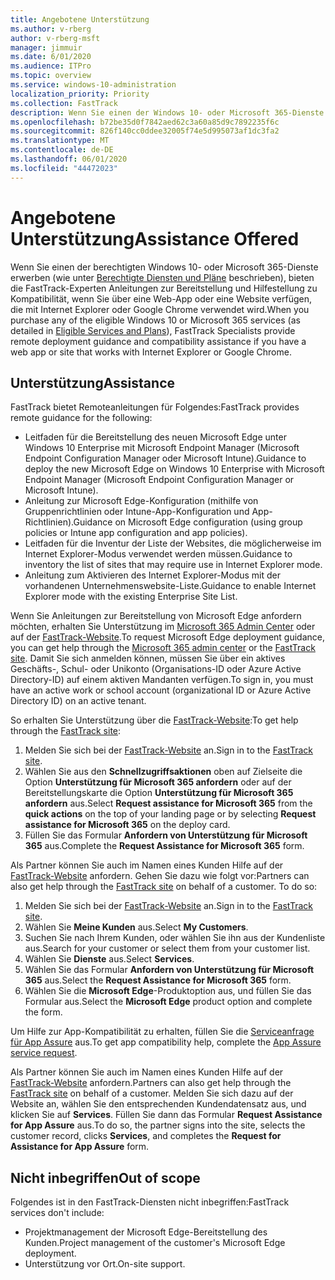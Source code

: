 ```yaml
---
title: Angebotene Unterstützung
ms.author: v-rberg
author: v-rberg-msft
manager: jimmuir
ms.date: 6/01/2020
ms.audience: ITPro
ms.topic: overview
ms.service: windows-10-administration
localization_priority: Priority
ms.collection: FastTrack
description: Wenn Sie einen der Windows 10- oder Microsoft 365-Dienste erwerben (wie unter "Berechtigte Diensten und Pläne" beschrieben), bieten die FastTrack-Experten Anleitungen zur Bereitstellung und Hilfestellung zu Kompatibilität, wenn Sie über eine Web-App oder eine Website verfügen, die mit Internet Explorer oder Google Chrome verwendet wird.
ms.openlocfilehash: b72be35d0f7842aed62c3a60a85d9c7892235f6c
ms.sourcegitcommit: 826f140cc0ddee32005f74e5d995073af1dc3fa2
ms.translationtype: MT
ms.contentlocale: de-DE
ms.lasthandoff: 06/01/2020
ms.locfileid: "44472023"
---
```

# <a name="assistance-offered"></a><span data-ttu-id="6f2eb-103">Angebotene Unterstützung</span><span class="sxs-lookup"><span data-stu-id="6f2eb-103">Assistance Offered</span></span>

<span data-ttu-id="6f2eb-104">Wenn Sie einen der berechtigten Windows 10- oder Microsoft 365-Dienste erwerben (wie unter [Berechtigte Diensten und Pläne](M365-eligible-services-and-plans.md) beschrieben), bieten die FastTrack-Experten Anleitungen zur Bereitstellung und Hilfestellung zu Kompatibilität, wenn Sie über eine Web-App oder eine Website verfügen, die mit Internet Explorer oder Google Chrome verwendet wird.</span><span class="sxs-lookup"><span data-stu-id="6f2eb-104">When you purchase any of the eligible Windows 10 or Microsoft 365 services (as detailed in [Eligible Services and Plans](M365-eligible-services-and-plans.md)), FastTrack Specialists provide remote deployment guidance and compatibility assistance if you have a web app or site that works with Internet Explorer or Google Chrome.</span></span> 

## <a name="assistance"></a><span data-ttu-id="6f2eb-105">Unterstützung</span><span class="sxs-lookup"><span data-stu-id="6f2eb-105">Assistance</span></span>

<span data-ttu-id="6f2eb-106">FastTrack bietet Remoteanleitungen für Folgendes:</span><span class="sxs-lookup"><span data-stu-id="6f2eb-106">FastTrack provides remote guidance for the following:</span></span>
- <span data-ttu-id="6f2eb-107">Leitfaden für die Bereitstellung des neuen Microsoft Edge unter Windows 10 Enterprise mit Microsoft Endpoint Manager (Microsoft Endpoint Configuration Manager oder Microsoft Intune).</span><span class="sxs-lookup"><span data-stu-id="6f2eb-107">Guidance to deploy the new Microsoft Edge on Windows 10 Enterprise with Microsoft Endpoint Manager (Microsoft Endpoint Configuration Manager or Microsoft Intune).</span></span>
- <span data-ttu-id="6f2eb-108">Anleitung zur Microsoft Edge-Konfiguration (mithilfe von Gruppenrichtlinien oder Intune-App-Konfiguration und App-Richtlinien).</span><span class="sxs-lookup"><span data-stu-id="6f2eb-108">Guidance on Microsoft Edge configuration (using group policies or Intune app configuration and app policies).</span></span>
- <span data-ttu-id="6f2eb-109">Leitfaden für die Inventur der Liste der Websites, die möglicherweise im Internet Explorer-Modus verwendet werden müssen.</span><span class="sxs-lookup"><span data-stu-id="6f2eb-109">Guidance to inventory the list of sites that may require use in Internet Explorer mode.</span></span>
- <span data-ttu-id="6f2eb-110">Anleitung zum Aktivieren des Internet Explorer-Modus mit der vorhandenen Unternehmenswebsite-Liste.</span><span class="sxs-lookup"><span data-stu-id="6f2eb-110">Guidance to enable Internet Explorer mode with the existing Enterprise Site List.</span></span>

<span data-ttu-id="6f2eb-111">Wenn Sie Anleitungen zur Bereitstellung von Microsoft Edge anfordern möchten, erhalten Sie Unterstützung im [Microsoft 365 Admin Center](https://go.microsoft.com/fwlink/?linkid=2032704) oder auf der [FastTrack-Website](https://go.microsoft.com/fwlink/?linkid=780698).</span><span class="sxs-lookup"><span data-stu-id="6f2eb-111">To request Microsoft Edge deployment guidance, you can get help through the [Microsoft 365 admin center](https://go.microsoft.com/fwlink/?linkid=2032704) or the [FastTrack site](https://go.microsoft.com/fwlink/?linkid=780698).</span></span> <span data-ttu-id="6f2eb-112">Damit Sie sich anmelden können, müssen Sie über ein aktives Geschäfts-, Schul- oder Unikonto (Organisations-ID oder Azure Active Directory-ID) auf einem aktiven Mandanten verfügen.</span><span class="sxs-lookup"><span data-stu-id="6f2eb-112">To sign in, you must have an active work or school account (organizational ID or Azure Active Directory ID) on an active tenant.</span></span> 

<span data-ttu-id="6f2eb-113">So erhalten Sie Unterstützung über die [FastTrack-Website](https://go.microsoft.com/fwlink/?linkid=780698):</span><span class="sxs-lookup"><span data-stu-id="6f2eb-113">To get help through the [FastTrack site](https://go.microsoft.com/fwlink/?linkid=780698):</span></span> 
1.    <span data-ttu-id="6f2eb-114">Melden Sie sich bei der [FastTrack-Website](https://go.microsoft.com/fwlink/?linkid=780698) an.</span><span class="sxs-lookup"><span data-stu-id="6f2eb-114">Sign in to the [FastTrack site](https://go.microsoft.com/fwlink/?linkid=780698).</span></span> 
2.    <span data-ttu-id="6f2eb-115">Wählen Sie aus den **Schnellzugriffsaktionen** oben auf Zielseite die Option **Unterstützung für Microsoft 365 anfordern** oder auf der Bereitstellungskarte die Option **Unterstützung für Microsoft 365 anfordern** aus.</span><span class="sxs-lookup"><span data-stu-id="6f2eb-115">Select **Request assistance for Microsoft 365** from the **quick actions** on the top of your landing page or by selecting **Request assistance for Microsoft 365** on the deploy card.</span></span>
3.    <span data-ttu-id="6f2eb-116">Füllen Sie das Formular **Anfordern von Unterstützung für Microsoft 365** aus.</span><span class="sxs-lookup"><span data-stu-id="6f2eb-116">Complete the **Request Assistance for Microsoft 365** form.</span></span>
  
<span data-ttu-id="6f2eb-p102">Als Partner können Sie auch im Namen eines Kunden Hilfe auf der [FastTrack-Website](https://go.microsoft.com/fwlink/?linkid=780698) anfordern. Gehen Sie dazu wie folgt vor:</span><span class="sxs-lookup"><span data-stu-id="6f2eb-p102">Partners can also get help through the [FastTrack site](https://go.microsoft.com/fwlink/?linkid=780698) on behalf of a customer. To do so:</span></span>
1.    <span data-ttu-id="6f2eb-119">Melden Sie sich bei der [FastTrack-Website](https://go.microsoft.com/fwlink/?linkid=780698) an.</span><span class="sxs-lookup"><span data-stu-id="6f2eb-119">Sign in to the [FastTrack site](https://go.microsoft.com/fwlink/?linkid=780698).</span></span> 
2.    <span data-ttu-id="6f2eb-120">Wählen Sie **Meine Kunden** aus.</span><span class="sxs-lookup"><span data-stu-id="6f2eb-120">Select **My Customers**.</span></span>
3.    <span data-ttu-id="6f2eb-121">Suchen Sie nach Ihrem Kunden, oder wählen Sie ihn aus der Kundenliste aus.</span><span class="sxs-lookup"><span data-stu-id="6f2eb-121">Search for your customer or select them from your customer list.</span></span>
4.    <span data-ttu-id="6f2eb-122">Wählen Sie **Dienste** aus.</span><span class="sxs-lookup"><span data-stu-id="6f2eb-122">Select **Services**.</span></span>
5.    <span data-ttu-id="6f2eb-123">Wählen Sie das Formular **Anfordern von Unterstützung für Microsoft 365** aus.</span><span class="sxs-lookup"><span data-stu-id="6f2eb-123">Select the **Request Assistance for Microsoft 365** form.</span></span>
6.    <span data-ttu-id="6f2eb-124">Wählen Sie die **Microsoft Edge**-Produktoption aus, und füllen Sie das Formular aus.</span><span class="sxs-lookup"><span data-stu-id="6f2eb-124">Select the **Microsoft Edge** product option and complete the form.</span></span>
 
<span data-ttu-id="6f2eb-125">Um Hilfe zur App-Kompatibilität zu erhalten, füllen Sie die [Serviceanfrage für App Assure](https://go.microsoft.com/fwlink/?linkid=2022721) aus.</span><span class="sxs-lookup"><span data-stu-id="6f2eb-125">To get app compatibility help, complete the [App Assure service request](https://go.microsoft.com/fwlink/?linkid=2022721).</span></span>

<span data-ttu-id="6f2eb-126">Als Partner können Sie auch im Namen eines Kunden Hilfe auf der [FastTrack-Website](https://go.microsoft.com/fwlink/?linkid=780698) anfordern.</span><span class="sxs-lookup"><span data-stu-id="6f2eb-126">Partners can also get help through the [FastTrack site](https://go.microsoft.com/fwlink/?linkid=780698) on behalf of a customer.</span></span> <span data-ttu-id="6f2eb-127">Melden Sie sich dazu auf der Website an, wählen Sie den entsprechenden Kundendatensatz aus, und klicken Sie auf **Services**. Füllen Sie dann das Formular **Request Assistance for App Assure** aus.</span><span class="sxs-lookup"><span data-stu-id="6f2eb-127">To do so, the partner signs into the site, selects the customer record, clicks **Services**, and completes the **Request for Assistance for App Assure** form.</span></span>

## <a name="out-of-scope"></a><span data-ttu-id="6f2eb-128">Nicht inbegriffen</span><span class="sxs-lookup"><span data-stu-id="6f2eb-128">Out of scope</span></span>

<span data-ttu-id="6f2eb-129">Folgendes ist in den FastTrack-Diensten nicht inbegriffen:</span><span class="sxs-lookup"><span data-stu-id="6f2eb-129">FastTrack services don't include:</span></span>
- <span data-ttu-id="6f2eb-130">Projektmanagement der Microsoft Edge-Bereitstellung des Kunden.</span><span class="sxs-lookup"><span data-stu-id="6f2eb-130">Project management of the customer's Microsoft Edge deployment.</span></span>
- <span data-ttu-id="6f2eb-131">Unterstützung vor Ort.</span><span class="sxs-lookup"><span data-stu-id="6f2eb-131">On-site support.</span></span>

